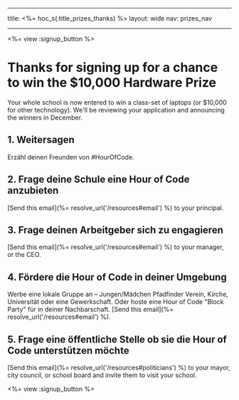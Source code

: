* * *

title: <%= hoc_s(:title_prizes_thanks) %> layout: wide nav: prizes_nav

* * *

<%= view :signup_button %>

# Thanks for signing up for a chance to win the $10,000 Hardware Prize

Your whole school is now entered to win a class-set of laptops (or $10,000 for other technology). We'll be reviewing your application and announcing the winners in December.

## 1. Weitersagen

Erzähl deinen Freunden von #HourOfCode.

## 2. Frage deine Schule eine Hour of Code anzubieten

[Send this email](%= resolve_url('/resources#email') %) to your principal.

## 3. Frage deinen Arbeitgeber sich zu engagieren

[Send this email](%= resolve_url('/resources#email') %) to your manager, or the CEO.

## 4. Fördere die Hour of Code in deiner Umgebung

Werbe eine lokale Gruppe an – Jungen/Mädchen Pfadfinder Verein, Kirche, Universität oder eine Gewerkschaft. Oder hoste eine Hour of Code "Block Party" für in deiner Nachbarschaft. [Send this email](%= resolve_url('/resources#email') %).

## 5. Frage eine öffentliche Stelle ob sie die Hour of Code unterstützen möchte

[Send this email](%= resolve_url('/resources#politicians') %) to your mayor, city council, or school board and invite them to visit your school.

<%= view :signup_button %>